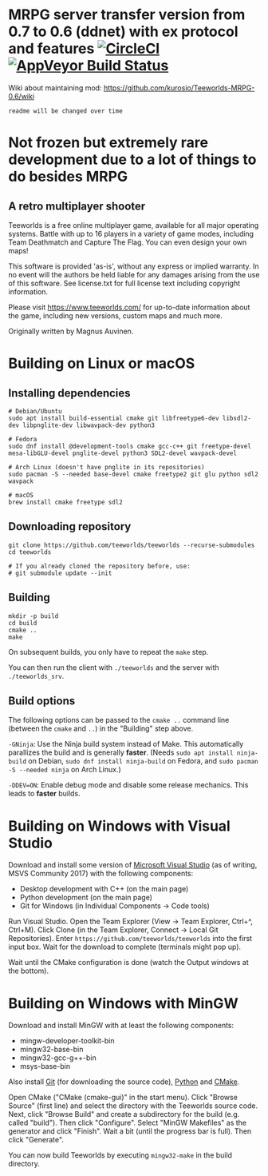 MRPG server transfer version from 0.7 to 0.6 (ddnet) with ex protocol and features
[![CircleCI](https://circleci.com/gh/teeworlds/teeworlds.svg?style=svg)](https://circleci.com/gh/teeworlds/teeworlds) [![AppVeyor Build Status](https://ci.appveyor.com/api/projects/status/github/teeworlds/teeworlds?branch=master&svg=true)](https://ci.appveyor.com/project/heinrich5991/teeworlds)
=========
Wiki about maintaining mod: https://github.com/kurosio/Teeworlds-MRPG-0.6/wiki

`readme will be changed over time`

# Not frozen but extremely rare development due to a lot of things to do besides MRPG

A retro multiplayer shooter
--------------------------- 

Teeworlds is a free online multiplayer game, available for all major
operating systems. Battle with up to 16 players in a variety of game
modes, including Team Deathmatch and Capture The Flag. You can even
design your own maps!

This software is provided 'as-is', without any express or implied
warranty. In no event will the authors be held liable for any damages
arising from the use of this software. See license.txt for full license
text including copyright information.

Please visit https://www.teeworlds.com/ for up-to-date information about
the game, including new versions, custom maps and much more.

Originally written by Magnus Auvinen.

Building on Linux or macOS
==========================

Installing dependencies
-----------------------

    # Debian/Ubuntu
    sudo apt install build-essential cmake git libfreetype6-dev libsdl2-dev libpnglite-dev libwavpack-dev python3

    # Fedora
    sudo dnf install @development-tools cmake gcc-c++ git freetype-devel mesa-libGLU-devel pnglite-devel python3 SDL2-devel wavpack-devel

    # Arch Linux (doesn't have pnglite in its repositories)
    sudo pacman -S --needed base-devel cmake freetype2 git glu python sdl2 wavpack

    # macOS
    brew install cmake freetype sdl2


Downloading repository
----------------------

    git clone https://github.com/teeworlds/teeworlds --recurse-submodules
    cd teeworlds

    # If you already cloned the repository before, use:
    # git submodule update --init


Building
--------

    mkdir -p build
    cd build
    cmake ..
    make

On subsequent builds, you only have to repeat the `make` step.

You can then run the client with `./teeworlds` and the server with `./teeworlds_srv`.


Build options
-------------

The following options can be passed to the `cmake ..` command line (between the
`cmake` and `..`) in the "Building" step above.

`-GNinja`: Use the Ninja build system instead of Make. This automatically
parallizes the build and is generally **faster**. (Needs `sudo apt install
ninja-build` on Debian, `sudo dnf install ninja-build` on Fedora, and `sudo
pacman -S --needed ninja` on Arch Linux.)

`-DDEV=ON`: Enable debug mode and disable some release mechanics. This leads to
**faster** builds.

Building on Windows with Visual Studio
======================================

Download and install some version of [Microsoft Visual
Studio](https://www.visualstudio.com/) (as of writing, MSVS Community 2017)
with the following components:

* Desktop development with C++ (on the main page)
* Python development (on the main page)
* Git for Windows (in Individual Components → Code tools)

Run Visual Studio. Open the Team Explorer (View → Team Explorer, Ctrl+^,
Ctrl+M). Click Clone (in the Team Explorer, Connect → Local Git Repositories).
Enter `https://github.com/teeworlds/teeworlds` into the first input box. Wait
for the download to complete (terminals might pop up).

Wait until the CMake configuration is done (watch the Output windows at the
bottom).


Building on Windows with MinGW
==============================

Download and install MinGW with at least the following components:

- mingw-developer-toolkit-bin
- mingw32-base-bin
- mingw32-gcc-g++-bin
- msys-base-bin

Also install [Git](https://git-scm.com/downloads) (for downloading the source
code), [Python](https://www.python.org/downloads/) and
[CMake](https://cmake.org/download/).

Open CMake ("CMake (cmake-gui)" in the start menu). Click "Browse Source"
(first line) and select the directory with the Teeworlds source code. Next,
click "Browse Build" and create a subdirectory for the build (e.g. called
"build"). Then click "Configure". Select "MinGW Makefiles" as the generator and
click "Finish". Wait a bit (until the progress bar is full). Then click
"Generate".

You can now build Teeworlds by executing `mingw32-make` in the build directory.
